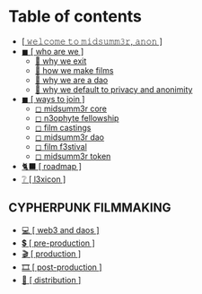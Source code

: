 # Table of contents

* [\[ 𝚠𝚎𝚕𝚌𝚘𝚖𝚎 𝚝𝚘 𝚖𝚒𝚍𝚜𝚞𝚖𝚖𝟹𝚛, 𝚊𝚗𝚘𝚗 \]](README.md)
* [◼ \[ who are  we \]](who-are-we/README.md)
  * [🤍 why we exit](who-are-we/why-we-exit.md)
  * [🤍 how we make films](who-are-we/how-we-make-films.md)
  * [🤍 why we are a dao](who-are-we/why-we-are-a-dao.md)
  * [🤍 why we default to privacy and anonimity](who-are-we/why-we-default-to-privacy-and-anonimity.md)
* [◼ \[ ways to join \]](ways-to-join/README.md)
  * [◻ midsumm3r core](ways-to-join/midsumm3r-core.md)
  * [◻ n3ophyte fellowship](ways-to-join/n3ophyte-fellowship.md)
  * [◻ film castings](ways-to-join/film-castings.md)
  * [◻ midsumm3r dao](ways-to-join/midsumm3r-dao.md)
  * [◻ film f3stival](ways-to-join/film-f3stival.md)
  * [◻ midsumm3r token](ways-to-join/midsumm3r-token.md)
* [🐈⬛ \[ roadmap \]](roadmap.md)
* [❔ \[ l3xicon \]](l3xicon.md)

## CYPHERPUNK FILMMAKING <a href="#open-source" id="open-source"></a>

* [💻 \[ web3 and daos \]](open-source/web3-and-daos.md)
* [💲 \[ pre-production \]](open-source/pre-production.md)
* [🎬 \[ production \]](open-source/production.md)
* [🎞 \[ post-production \]](open-source/post-production.md)
* [🔌 \[ distribution \]](open-source/distribution.md)
